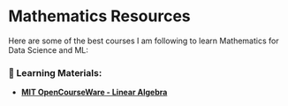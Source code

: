 # Mathematics Resources  

Here are some of the best courses I am following to learn Mathematics for Data Science and ML: 

### 🔹 Learning Materials:  
- **[MIT OpenCourseWare - Linear Algebra](https://ocw.mit.edu/courses/18-06-linear-algebra-spring-2010/)**
